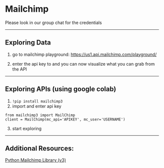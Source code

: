 # Mailchimp

Please look in our group chat for the credentials

---

## Exploring Data

1. go to mailchimp playground:
  https://us1.api.mailchimp.com/playground/

2. enter the api key to and you can now visualize what you can grab from the API

---

## Exploring APIs (using google colab)

1. `!pip install mailchimp3`
2. import and enter api key
```
from mailchimp3 import MailChimp
client = MailChimp(mc_api='APIKEY', mc_user='USERNAME')
```
3. start exploring

---

## Additional Resources:
[Python Mailchimp Library (v3)](https://github.com/VingtCinq/python-mailchimp)
